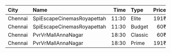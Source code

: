 | City    | Name                       |  Time | Type    | Price | Capacity | Booked |
| :------ | :------------------------- | ----: | :------ | ----: | -------: | -----: |
| Chennai | SpiEscapeCinemasRoyapettah | 11:30 | Elite   |  191₹ |       54 |     10 |
| Chennai | SpiEscapeCinemasRoyapettah | 11:30 | Budget  |   60₹ |        6 |      6 |
| Chennai | PvrVrMallAnnaNagar         | 18:30 | Classic |   60₹ |        8 |      8 |
| Chennai | PvrVrMallAnnaNagar         | 18:30 | Prime   |  191₹ |       55 |     13 |